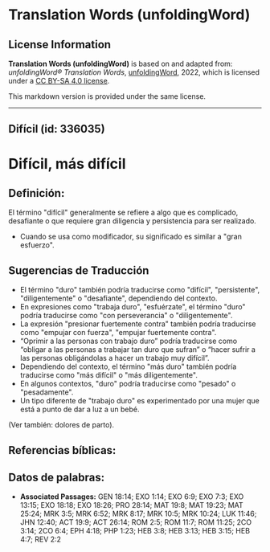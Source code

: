 # Translation Words (unfoldingWord)

## License Information

**Translation Words (unfoldingWord)** is based on and adapted from: _unfoldingWord® Translation Words_, [unfoldingWord](https://unfoldingword.org/utw), 2022, which is licensed under a [CC BY-SA 4.0 license](https://creativecommons.org/licenses/by-sa/4.0/legalcode.en).

This markdown version is provided under the same license.



--------------------------------

## Difícil (id: 336035)

Difícil, más difícil
====================

Definición:
-----------

El término "difícil" generalmente se refiere a algo que es complicado, desafiante o que requiere gran diligencia y persistencia para ser realizado.

* Cuando se usa como modificador, su significado es similar a "gran esfuerzo".

Sugerencias de Traducción
-------------------------

* El término "duro" también podría traducirse como "difícil", "persistente", "diligentemente" o "desafiante", dependiendo del contexto.
* En expresiones como "trabaja duro", "esfuérzate", el término "duro" podría traducirse como "con perseverancia" o "diligentemente".
* La expresión "presionar fuertemente contra" también podría traducirse como "empujar con fuerza", "empujar fuertemente contra".
* “Oprimir a las personas con trabajo duro” podría traducirse como “obligar a las personas a trabajar tan duro que sufran” o “hacer sufrir a las personas obligándolas a hacer un trabajo muy difícil”.
* Dependiendo del contexto, el término "más duro" también podría traducirse como "más difícil" o "más diligentemente".
* En algunos contextos, "duro" podría traducirse como "pesado" o "pesadamente".
* Un tipo diferente de "trabajo duro" es experimentado por una mujer que está a punto de dar a luz a un bebé.

(Ver también: dolores de parto).

Referencias bíblicas:
---------------------

Datos de palabras:
------------------

* **Associated Passages:** GEN 18:14; EXO 1:14; EXO 6:9; EXO 7:3; EXO 13:15; EXO 18:18; EXO 18:26; PRO 28:14; MAT 19:8; MAT 19:23; MAT 25:24; MRK 3:5; MRK 6:52; MRK 8:17; MRK 10:5; MRK 10:24; LUK 11:46; JHN 12:40; ACT 19:9; ACT 26:14; ROM 2:5; ROM 11:7; ROM 11:25; 2CO 3:14; 2CO 6:4; EPH 4:18; PHP 1:23; HEB 3:8; HEB 3:13; HEB 3:15; HEB 4:7; REV 2:2


